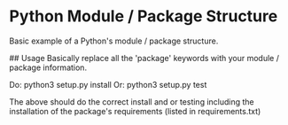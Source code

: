 # Python Module / Package Structure
Basic example of a Python's module / package structure.

## Usage
Basically replace all the 'package' keywords with your module / package information.

Do: python3 setup.py install
Or: python3 setup.py test

The above should do the correct install and or testing including the installation
of the package's requirements (listed in requirements.txt)
